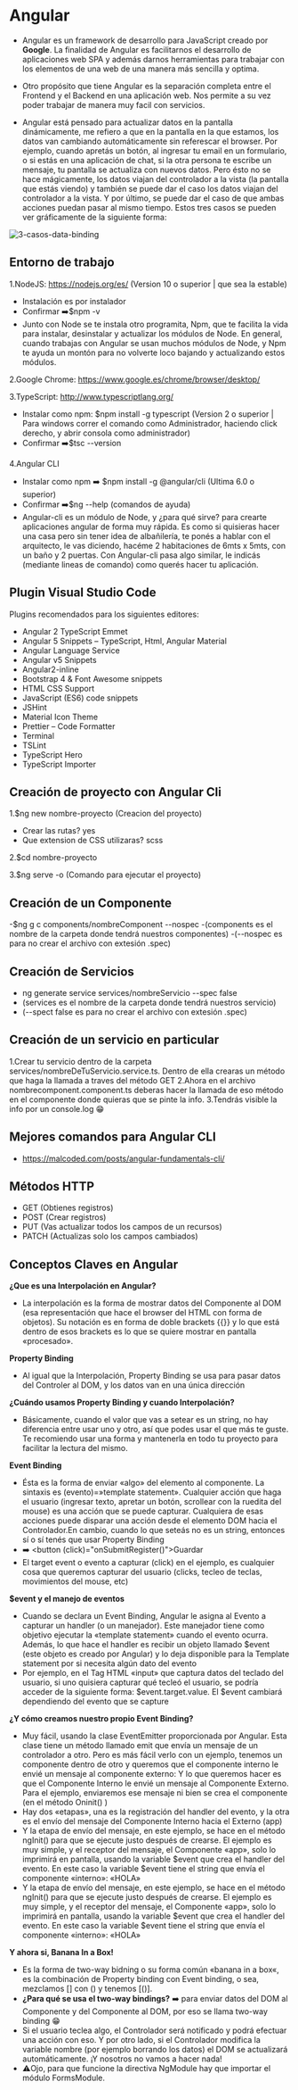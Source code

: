 # Angular

- Angular es un framework de desarrollo para JavaScript creado por **Google**. La finalidad de Angular es facilitarnos el desarrollo de aplicaciones web SPA y además darnos herramientas para trabajar con los elementos de una web de una manera más sencilla y optima.

- Otro propósito que tiene Angular es la separación completa entre el Frontend y el Backend en una aplicación web. Nos permite a su vez poder trabajar de manera muy facil con servicios.

- Angular está pensado para actualizar datos en la pantalla dinámicamente, me refiero a que en la pantalla en la que estamos, los datos van cambiando automáticamente sin referescar el browser. Por ejemplo, cuando apretás un botón, al ingresar tu email en un formulario, o si estás en una aplicación de chat, si la otra persona te escribe un mensaje, tu pantalla se actualiza con nuevos datos. Pero ésto no se hace mágicamente, los datos viajan del controlador a la vista (la pantalla que estás viendo) y también se puede dar el caso los datos viajan del controlador a la vista. Y por último, se puede dar el caso de que ambas acciones puedan pasar al mismo tiempo. Estos tres casos se pueden ver gráficamente de la siguiente forma:

![3-casos-data-binding](https://gustavodohara.com/blogangular/wp-content/uploads/2018/03/3-casos-data-binding.png)

## Entorno de trabajo

1.NodeJS: https://nodejs.org/es/ (Version 10 o superior | que sea la estable)

- Instalación es por instalador
- Confirmar ➡️$npm -v
- Junto con Node se te instala otro programita, Npm, que te facilita la vida para instalar, desinstalar y actualizar los módulos de Node. En general, cuando trabajas con Angular se usan muchos módulos de Node, y Npm te ayuda un montón para no volverte loco bajando y actualizando estos módulos.

2.Google Chrome: https://www.google.es/chrome/browser/desktop/

3.TypeScript: http://www.typescriptlang.org/

- Instalar como npm: $npm install -g typescript (Version 2 o superior | Para windows correr el comando como Administrador, haciendo click derecho, y abrir consola como administrador)
- Confirmar ➡️$tsc --version

4.Angular CLI

- Instalar como npm ➡️ $npm install -g @angular/cli (Ultima 6.0 o superior)
- Confirmar ➡️$ng --help (comandos de ayuda)
- Angular-cli es un módulo de Node,  y ¿para qué sirve? para crearte aplicaciones angular de forma muy rápida. Es como si quisieras hacer una casa pero sin tener idea de albañilería, te ponés a hablar con el arquitecto, le vas diciendo, hacéme 2 habitaciones de 6mts x 5mts, con un baño y 2 puertas. Con Angular-cli pasa algo similar, le indicás (mediante lineas de comando) como querés hacer tu aplicación.

## Plugin Visual Studio Code

Plugins recomendados para los siguientes editores:

- Angular 2 TypeScript Emmet
- Angular 5 Snippets – TypeScript, Html, Angular Material
- Angular Language Service
- Angular v5 Snippets
- Angular2-inline
- Bootstrap 4 & Font Awesome snippets
- HTML CSS Support
- JavaScript (ES6) code snippets
- JSHint
- Material Icon Theme
- Prettier – Code Formatter
- Terminal
- TSLint
- TypeScript Hero
- TypeScript Importer

## Creación de proyecto con Angular Cli

1.$ng new nombre-proyecto (Creacion del proyecto)

- Crear las rutas? yes
- Que extension de CSS utilizaras? scss

2.$cd nombre-proyecto

3.$ng serve -o (Comando para ejecutar el proyecto)

## Creación de un **Componente**

-$ng g c components/nombreComponent --nospec
-(components es el nombre de la carpeta donde tendrá nuestros componentes)
-(--nospec es para no crear el archivo con extesión .spec)

## Creación de **Servicios**

- ng generate service services/nombreServicio --spec false
- (services es el nombre de la carpeta donde tendrá nuestros servicio)
- (--spect false es para no crear el archivo con extesión .spec)

## Creación de un servicio en particular

1.Crear tu servicio dentro de la carpeta services/nombreDeTuServicio.service.ts. Dentro de ella crearas un método que haga la llamada a traves del método GET
2.Ahora en el archivo nombrecomponent.component.ts deberas hacer la llamada de eso método en el componente donde quieras que se pinte la info.
3.Tendrás visible la info por un console.log 😁

## Mejores comandos para Angular CLI

- https://malcoded.com/posts/angular-fundamentals-cli/

## Métodos HTTP

- GET (Obtienes registros)
- POST (Crear registros)
- PUT (Vas actualizar todos los campos de un recursos)
- PATCH (Actualizas solo los campos cambiados)

## Conceptos Claves en Angular

**¿Que es una Interpolación en Angular?**

- La interpolación es la forma de mostrar datos del Componente al DOM (esa representación que hace el browser del HTML con forma de objetos). Su notación es en forma de doble brackets {{}} y lo que está dentro de esos brackets es lo que se quiere mostrar en pantalla «procesado».

**Property Binding**

- Al igual que la Interpolación, Property Binding se usa para pasar datos del Controler al DOM, y los datos van en una única dirección

**¿Cuándo usamos Property Binding y cuando Interpolación?**

- Básicamente, cuando el valor que vas a setear es un string, no hay diferencia entre usar uno y otro, así que podes usar el que más te guste. Te recomiendo usar una forma y mantenerla en todo tu proyecto para facilitar la lectura del mismo.

**Event Binding**

- Ésta es la forma de enviar «algo» del elemento al componente. La sintaxis es (evento)=»template statement». Cualquier acción que haga el usuario (ingresar texto, apretar un botón, scrollear con la ruedita del mouse) es una acción que se puede capturar. Cualquiera de esas acciones puede disparar una acción desde el elemento DOM hacia el Controlador.En cambio, cuando lo que seteás no es un string, entonces sí o sí tenés que usar Property Binding
- ➡️ <button (click)="onSubmitRegister()">Guardar</button>
- El target event o evento a capturar (click) en el ejemplo, es cualquier cosa que queremos capturar del usuario (clicks, tecleo de teclas, movimientos del mouse, etc)

**$event y el manejo de eventos**

- Cuando se declara un Event Binding, Angular le asigna al Evento a capturar un handler (o un manejador). Este manejador tiene como objetivo ejecutar la «template statement» cuando el evento ocurra. Además, lo que hace el handler es recibir un objeto llamado $event (este objeto es creado por Angular) y lo deja disponible para la Template statement por si necesita algún dato del evento
- Por ejemplo, en el Tag HTML «input» que captura datos del teclado del usuario, si uno quisiera capturar qué tecleó el usuario, se podría acceder de la siguiente forma: $event.target.value. El $event cambiará dependiendo del evento que se capture

**¿Y cómo creamos nuestro propio Event Binding?**

- Muy fácil, usando la clase EventEmitter proporcionada por Angular. Esta clase tiene un método llamado emit que envía un mensaje de un controlador a otro. Pero es más fácil verlo con un ejemplo, tenemos un componente dentro de otro y queremos que el componente interno le envié un mensaje al componente externo: Y lo que queremos hacer es que el Componente Interno le envié un mensaje al Componente Externo. Para el ejemplo, enviaremos ese mensaje ni bien se crea el componente (en el método Oninit() )
- Hay dos «etapas», una es la registración del handler del evento, y la otra es el envío del mensaje del Componente Interno hacia el Externo (app)
- Y la etapa de envío del mensaje, en este ejemplo, se hace en el método ngInit() para que se ejecute justo después de crearse. El ejemplo es muy simple, y el receptor del mensaje, el Componente «app», solo lo imprimirá en pantalla, usando la variable $event que crea el handler del evento. En este caso la variable $event tiene el string que envía el componente «interno»: «HOLA»
- Y la etapa de envío del mensaje, en este ejemplo, se hace en el método ngInit() para que se ejecute justo después de crearse. El ejemplo es muy simple, y el receptor del mensaje, el Componente «app», solo lo imprimirá en pantalla, usando la variable $event que crea el handler del evento. En este caso la variable $event tiene el string que envía el componente «interno»: «HOLA»

**Y ahora si, Banana In a Box!**

- Es la forma de two-way bidning o su forma común «banana in a box«, es la combinación de Property binding con Event binding, o sea, mezclamos [] con () y tenemos [()].
- **¿Para qué se usa el two-way bindings?** ➡️ para enviar datos del DOM al Componente y del Componente al DOM, por eso se llama two-way binding 😁
- Si el usuario teclea algo, el Controlador será notificado y podrá efectuar una acción con eso. Y por otro lado, si el Controlador modifica la variable nombre (por ejemplo borrando los datos) el DOM se actualizará automáticamente. ¡Y nosotros no vamos a hacer nada!
- ⚠️Ojo, para que funcione la directiva NgModule hay que importar el módulo FormsModule.
